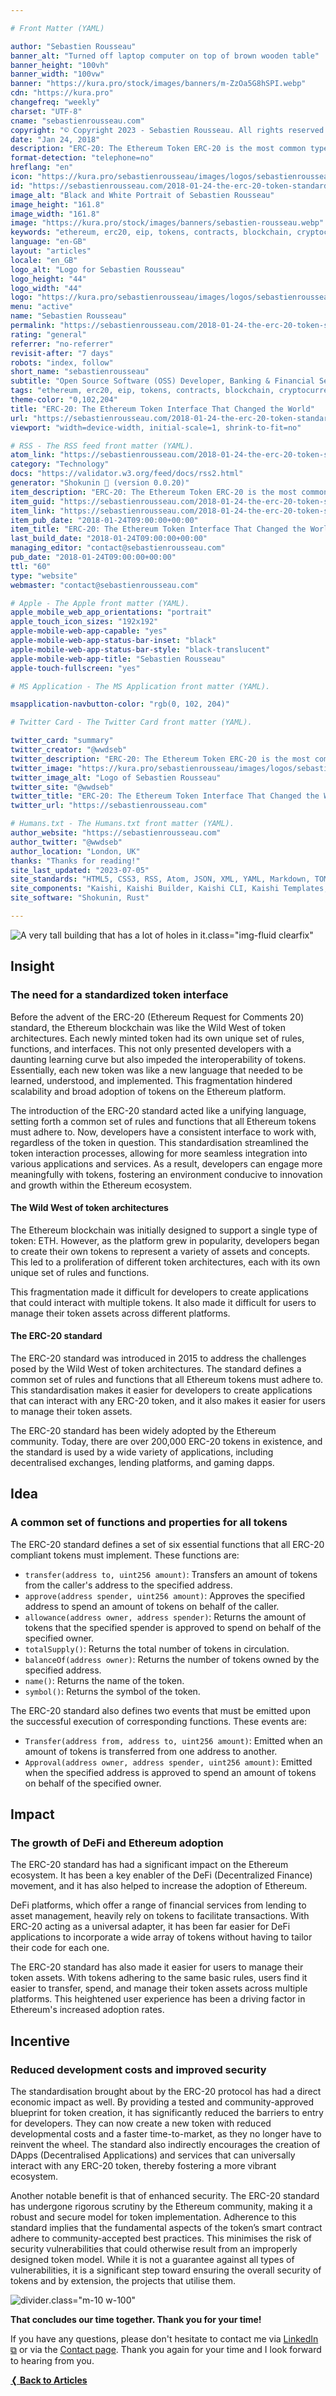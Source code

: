 ```yaml
---

# Front Matter (YAML)

author: "Sebastien Rousseau"
banner_alt: "Turned off laptop computer on top of brown wooden table"
banner_height: "100vh"
banner_width: "100vw"
banner: "https://kura.pro/stock/images/banners/m-ZzOa5G8hSPI.webp"
cdn: "https://kura.pro"
changefreq: "weekly"
charset: "UTF-8"
cname: "sebastienrousseau.com"
copyright: "© Copyright 2023 - Sebastien Rousseau. All rights reserved."
date: "Jan 24, 2018"
description: "ERC-20: The Ethereum Token ERC-20 is the most common type of token used on the Ethereum blockchain and is often referred to as a smart contract digital contract"
format-detection: "telephone=no"
hreflang: "en"
icon: "https://kura.pro/sebastienrousseau/images/logos/sebastienrousseau.svg"
id: "https://sebastienrousseau.com/2018-01-24-the-erc-20-token-standard/index.html"
image_alt: "Black and White Portrait of Sebastien Rousseau"
image_height: "161.8"
image_width: "161.8"
image: "https://kura.pro/stock/images/banners/sebastien-rousseau.webp"
keywords: "ethereum, erc20, eip, tokens, contracts, blockchain, cryptocurrencies, smart-token, solidity"
language: "en-GB"
layout: "articles"
locale: "en_GB"
logo_alt: "Logo for Sebastien Rousseau"
logo_height: "44"
logo_width: "44"
logo: "https://kura.pro/sebastienrousseau/images/logos/sebastienrousseau.webp"
menu: "active"
name: "Sebastien Rousseau"
permalink: "https://sebastienrousseau.com/2018-01-24-the-erc-20-token-standard/index.html"
rating: "general"
referrer: "no-referrer"
revisit-after: "7 days"
robots: "index, follow"
short_name: "sebastienrousseau"
subtitle: "Open Source Software (OSS) Developer, Banking & Financial Service Professional"
tags: "ethereum, erc20, eip, tokens, contracts, blockchain, cryptocurrencies, smart-token, solidity"
theme-color: "0,102,204"
title: "ERC-20: The Ethereum Token Interface That Changed the World"
url: "https://sebastienrousseau.com/2018-01-24-the-erc-20-token-standard/index.html"
viewport: "width=device-width, initial-scale=1, shrink-to-fit=no"

# RSS - The RSS feed front matter (YAML).
atom_link: "https://sebastienrousseau.com/2018-01-24-the-erc-20-token-standard/rss.xml"
category: "Technology"
docs: "https://validator.w3.org/feed/docs/rss2.html"
generator: "Shokunin 🦀 (version 0.0.20)"
item_description: "ERC-20: The Ethereum Token ERC-20 is the most common type of token used on the Ethereum blockchain and is often referred to as a smart contract digital contract"
item_guid: "https://sebastienrousseau.com/2018-01-24-the-erc-20-token-standard/rss.xml"
item_link: "https://sebastienrousseau.com/2018-01-24-the-erc-20-token-standard/rss.xml"
item_pub_date: "2018-01-24T09:00:00+00:00"
item_title: "ERC-20: The Ethereum Token Interface That Changed the World"
last_build_date: "2018-01-24T09:00:00+00:00"
managing_editor: "contact@sebastienrousseau.com"
pub_date: "2018-01-24T09:00:00+00:00"
ttl: "60"
type: "website"
webmaster: "contact@sebastienrousseau.com"

# Apple - The Apple front matter (YAML).
apple_mobile_web_app_orientations: "portrait"
apple_touch_icon_sizes: "192x192"
apple-mobile-web-app-capable: "yes"
apple-mobile-web-app-status-bar-inset: "black"
apple-mobile-web-app-status-bar-style: "black-translucent"
apple-mobile-web-app-title: "Sebastien Rousseau"
apple-touch-fullscreen: "yes"

# MS Application - The MS Application front matter (YAML).

msapplication-navbutton-color: "rgb(0, 102, 204)"

# Twitter Card - The Twitter Card front matter (YAML).

twitter_card: "summary"
twitter_creator: "@wwdseb"
twitter_description: "ERC-20: The Ethereum Token ERC-20 is the most common type of token used on the Ethereum blockchain and is often referred to as a smart contract digital contract"
twitter_image: "https://kura.pro/sebastienrousseau/images/logos/sebastienrousseau.webp"
twitter_image_alt: "Logo of Sebastien Rousseau"
twitter_site: "@wwdseb"
twitter_title: "ERC-20: The Ethereum Token Interface That Changed the World"
twitter_url: "https://sebastienrousseau.com"

# Humans.txt - The Humans.txt front matter (YAML).
author_website: "https://sebastienrousseau.com"
author_twitter: "@wwdseb"
author_location: "London, UK"
thanks: "Thanks for reading!"
site_last_updated: "2023-07-05"
site_standards: "HTML5, CSS3, RSS, Atom, JSON, XML, YAML, Markdown, TOML"
site_components: "Kaishi, Kaishi Builder, Kaishi CLI, Kaishi Templates, Kaishi Themes"
site_software: "Shokunin, Rust"

---
```


![A very tall building that has a lot of holes in it](https://kura.pro/stock/images/banners/m-ZzOa5G8hSPI.webp).class=\"img-fluid clearfix\"

## Insight

### The need for a standardized token interface

Before the advent of the ERC-20 (Ethereum Request for Comments 20) standard, the Ethereum blockchain was like the Wild West of token architectures. Each newly minted token had its own unique set of rules, functions, and interfaces. This not only presented developers with a daunting learning curve but also impeded the interoperability of tokens. Essentially, each new token was like a new language that needed to be learned, understood, and implemented. This fragmentation hindered scalability and broad adoption of tokens on the Ethereum platform.

The introduction of the ERC-20 standard acted like a unifying language, setting forth a common set of rules and functions that all Ethereum tokens must adhere to. Now, developers have a consistent interface to work with, regardless of the token in question. This standardisation streamlined the token interaction processes, allowing for more seamless integration into various applications and services. As a result, developers can engage more meaningfully with tokens, fostering an environment conducive to innovation and growth within the Ethereum ecosystem.

#### The Wild West of token architectures

The Ethereum blockchain was initially designed to support a single type of token: ETH. However, as the platform grew in popularity, developers began to create their own tokens to represent a variety of assets and concepts. This led to a proliferation of different token architectures, each with its own unique set of rules and functions.

This fragmentation made it difficult for developers to create applications that could interact with multiple tokens. It also made it difficult for users to manage their token assets across different platforms.

#### The ERC-20 standard

The ERC-20 standard was introduced in 2015 to address the challenges posed by the Wild West of token architectures. The standard defines a common set of rules and functions that all Ethereum tokens must adhere to. This standardisation makes it easier for developers to create applications that can interact with any ERC-20 token, and it also makes it easier for users to manage their token assets.

The ERC-20 standard has been widely adopted by the Ethereum community. Today, there are over 200,000 ERC-20 tokens in existence, and the standard is used by a wide variety of applications, including decentralised exchanges, lending platforms, and gaming dapps.

## Idea

### A common set of functions and properties for all tokens

The ERC-20 standard defines a set of six essential functions that all ERC-20 compliant tokens must implement. These functions are:

- `transfer(address to, uint256 amount)`: Transfers an amount of tokens from the caller's address to the specified address.
- `approve(address spender, uint256 amount)`: Approves the specified address to spend an amount of tokens on behalf of the caller.
- `allowance(address owner, address spender)`: Returns the amount of tokens that the specified spender is approved to spend on behalf of the specified owner.
- `totalSupply()`: Returns the total number of tokens in circulation.
- `balanceOf(address owner)`: Returns the number of tokens owned by the specified address.
- `name()`: Returns the name of the token.
- `symbol()`: Returns the symbol of the token.

The ERC-20 standard also defines two events that must be emitted upon the successful execution of corresponding functions. These events are:

- `Transfer(address from, address to, uint256 amount)`: Emitted when an amount of tokens is transferred from one address to another.
- `Approval(address owner, address spender, uint256 amount)`: Emitted when the specified address is approved to spend an amount of tokens on behalf of the specified owner.

## Impact

### The growth of DeFi and Ethereum adoption

The ERC-20 standard has had a significant impact on the Ethereum ecosystem. It has been a key enabler of the DeFi (Decentralized Finance) movement, and it has also helped to increase the adoption of Ethereum.

DeFi platforms, which offer a range of financial services from lending to asset management, heavily rely on tokens to facilitate transactions. With ERC-20 acting as a universal adapter, it has been far easier for DeFi applications to incorporate a wide array of tokens without having to tailor their code for each one.

The ERC-20 standard has also made it easier for users to manage their token assets. With tokens adhering to the same basic rules, users find it easier to transfer, spend, and manage their token assets across multiple platforms. This heightened user experience has been a driving factor in Ethereum's increased adoption rates.

## Incentive

### Reduced development costs and improved security

The standardisation brought about by the ERC-20 protocol has had a direct economic impact as well. By providing a tested and community-approved blueprint for token creation, it has significantly reduced the barriers to entry for developers. They can now create a new token with reduced developmental costs and a faster time-to-market, as they no longer have to reinvent the wheel. The standard also indirectly encourages the creation of DApps (Decentralised Applications) and services that can universally interact with any ERC-20 token, thereby fostering a more vibrant ecosystem.

Another notable benefit is that of enhanced security. The ERC-20 standard has undergone rigorous scrutiny by the Ethereum community, making it a robust and secure model for token implementation. Adherence to this standard implies that the fundamental aspects of the token’s smart contract adhere to community-accepted best practices. This minimises the risk of security vulnerabilities that could otherwise result from an improperly designed token model. While it is not a guarantee against all types of vulnerabilities, it is a significant step toward ensuring the overall security of tokens and by extension, the projects that utilise them.

![divider](https://kura.pro/common/images/elements/divider.svg).class=\"m-10 w-100\"

**That concludes our time together. Thank you for your time!**

If you have any questions, please don't hesitate to contact me via [LinkedIn ⧉][11] or via the [Contact page][10]. Thank you again for your time and I look forward to hearing from you.

[**❬ Back to Articles**][09]

[09]: /articles/index.html "Back to Articles"
[10]: /contact/index.html "Contact Sebastien Rousseau"
[11]: https://www.linkedin.com/in/sebastienrousseau/ "Sebastien Rousseau on LinkedIn"
